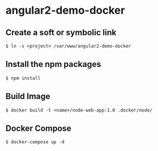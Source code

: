 # angular2-demo-docker

## Create a soft or symbolic link
    $ ln -s <project> /var/www/angular2-demo-docker
    
## Install the npm packages
    $ npm install

## Build Image
    $ docker build -t <name>/node-web-app:1.0 .docker/node/

## Docker Compose
    $ docker-compose up -d
